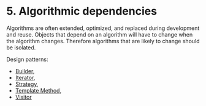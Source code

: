 # 5. Algorithmic dependencies

Algorithms are often extended, optimized, and replaced during development and reuse. Objects that depend on an algorithm will have to change when the algorithm changes. Therefore algorithms that are likely to change should be isolated.

Design patterns:
- [Builder](./builder),
- [Iterator](./iterator),
- [Strategy](./strategy),
- [Template Method](./templatemethod),
- [Visitor](./visitor)
